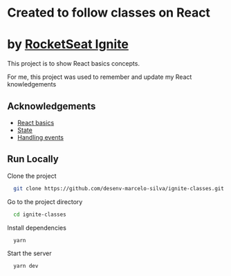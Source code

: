 # Created to follow classes on React

# by [RocketSeat Ignite](https://rocketseat.com.br/ignite)

This project is to show React basics concepts.

For me, this project was used to remember and update my React knowledgements

## Acknowledgements

- [React basics](https://reactjs.org)
- [State](https://reactjs.org/docs/state-and-lifecycle.html)
- [Handling events](https://reactjs.org/docs/handling-events.html)

## Run Locally

Clone the project

```bash
  git clone https://github.com/desenv-marcelo-silva/ignite-classes.git
```

Go to the project directory

```bash
  cd ignite-classes
```

Install dependencies

```bash
  yarn
```

Start the server

```bash
  yarn dev
```
